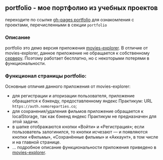 ## portfolio - мое портфолио из учебных проектов

переходите по ссылке [gh-pages portfolio](https://evgeniia2405.github.io/portfolio/) для ознакомления с проектами, перечисленными в секции `portfolio`

### Описание 
portfolio это демо версия приложения [movies-explorer](https://github.com/Evgeniia2405/movies-explorer-frontend). В отличие от movies-explorer, данное приложение не обращается к собственному [серверу](https://github.com/Evgeniia2405/movies-explorer-api). Поэтому работает бесплатно, но с некоторыми потерями в функциональности.  

### Функционал страницы portfolio:
Основные отличия данного приложения от movies-explorer:
- для регистрации и аторизации пользователя, приложение обращается к бэкенду, предоставленному яндекс Практикум: URL `https://auth.nomoreparties.co`;
- для сохранения/удаления фильмов приложение обращается к localStorage, так как бэкенд яндекс Практикум не предназначен для этой задачи.
- в шапке отображаются кнопки «Войти» и «Регистрация»; если пользователь залогинился, то кнопки исчезают — и появляются кнопки «Фильмы», «Сохранённые фильмы» и «Аккаунт», в том числе и на главной странице.
- ... подробное описание функциональности приложения приведено в [movies-explorer](https://github.com/Evgeniia2405/movies-explorer-frontend).






